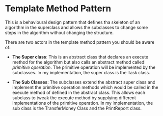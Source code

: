 # Template Method Pattern

This is a behavioural design pattern that defines tha skeleton of an algorithm in the superclass and allows the subclasses to change some steps in the algorithm without changing the structure.

There are two actors in the template method pattern you should be aware of:

- **The Super class**: This is an abstract class that declares an execute method for the algorithm but also calls an abstract method called _primitive operation_. The primitive operation will be implemented by the subclasses. In my implementation, the super class is the Task class.

- **The Sub Classes**: The subclasses extend the abstract super class and implement the primitive operation methods which would be called in the execute method of defined in the abstract class. This allows each subclass to tweak the execute method by supplying different implementations of the primitive operation. In my implementation, the sub class is the TransferMoney Class and the PrintReport class.

